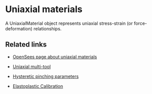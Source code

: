 # Uniaxial materials
A UniaxialMaterial object represents uniaxial stress-strain (or force-deformation) relationships.

## Related links
- [OpenSees page about uniaxial materials](https://opensees.berkeley.edu/wiki/index.php/UniaxialMaterial_Command)

- [Uniaxial multi-tool](https://portwooddigital.com/2020/12/09/uniaxial-multi-tool/)

- [Hysteretic pinching parameters](https://portwooddigital.com/2020/12/27/hysteretic-pinching-parameters)

- [Elastoplastic Calibration](https://portwooddigital.com/2021/05/19/elastoplastic-calibration/)
